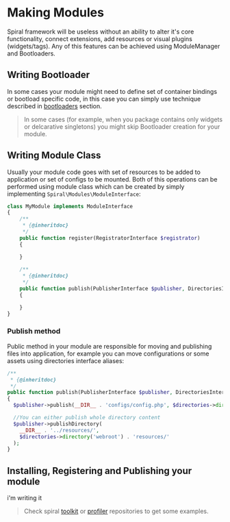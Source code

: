 # Making Modules
Spiral framework will be useless without an ability to alter it's core functionality, connect extensions, add resources or visual plugins (widgets/tags). Any of this features can be achieved using ModuleManager and Bootloaders.

## Writing Bootloader
In some cases your module might need to define set of container bindings or bootload specific code, in this case you can simply use technique described in [bootloaders](/framework/bootloaders.md) section.

> In some cases (for example, when you package contains only widgets or delcarative singletons) you might skip Bootloader creation for your module.

## Writing Module Class
Usually your module code goes with set of resources to be added to application or set of configs to be mounted. Both of this operations can be performed using module class which can be created by simply implementing `Spiral\Modules\ModuleInterface`:

```php
class MyModule implements ModuleInterface
{
    /**
     * {@inheritdoc}
     */
    public function register(RegistratorInterface $registrator)
    {

    }
    
    /**
     * {@inheritdoc}
     */
    public function publish(PublisherInterface $publisher, DirectoriesInterface $directories)
    {

    }
}
```

### Publish method
Public method in your module are responsible for moving and publishing files into application, for example you can move configurations or some assets using directories interface aliases:

```php
/**
 * {@inheritdoc}
 */
public function publish(PublisherInterface $publisher, DirectoriesInterface $directories)
{
  $publisher->publish(__DIR__ . 'configs/config.php', $directories->directory('config'));

  //You can either publish whole directory content
  $publisher->publishDirectory(
    __DIR__ . '../resources/',
    $directories->directory('webroot') . 'resources/'
  );
}
```

## Installing, Registering and Publishing your module
i'm writing it


> Check spiral [toolkit](https://github.com/spiral/toolkit) or [profiler](https://github.com/spiral/profiler) repositories to get some examples.
